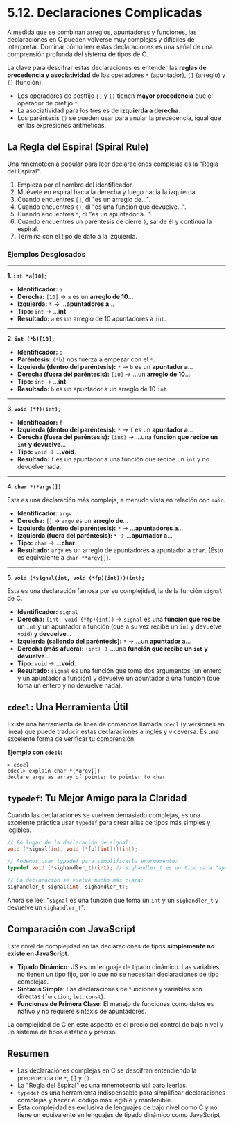 # 5.12. Declaraciones Complicadas

A medida que se combinan arreglos, apuntadores y funciones, las declaraciones en C pueden volverse muy complejas y difíciles de interpretar. Dominar cómo leer estas declaraciones es una señal de una comprensión profunda del sistema de tipos de C.

La clave para descifrar estas declaraciones es entender las **reglas de precedencia y asociatividad** de los operadores `*` (apuntador), `[]` (arreglo) y `()` (función).

- Los operadores de postfijo `[]` y `()` tienen **mayor precedencia** que el operador de prefijo `*`.
- La asociatividad para los tres es de **izquierda a derecha**.
- Los paréntesis `()` se pueden usar para anular la precedencia, igual que en las expresiones aritméticas.

## La Regla del Espiral (Spiral Rule)

Una mnemotecnia popular para leer declaraciones complejas es la "Regla del Espiral".

1.  Empieza por el nombre del identificador.
2.  Muévete en espiral hacia la derecha y luego hacia la izquierda.
3.  Cuando encuentres `[]`, di "es un arreglo de...".
4.  Cuando encuentres `()`, di "es una función que devuelve...".
5.  Cuando encuentres `*`, di "es un apuntador a...".
6.  Cuando encuentres un paréntesis de cierre `)`, sal de él y continúa la espiral.
7.  Termina con el tipo de dato a la izquierda.

### Ejemplos Desglosados

---

**1. `int *a[10];`**

- **Identificador:** `a`
- **Derecha:** `[10]` -> `a` es un **arreglo de 10**...
- **Izquierda:** `*` -> ...**apuntadores a**...
- **Tipo:** `int` -> ...**int**.
- **Resultado:** `a` es un arreglo de 10 apuntadores a `int`.

---

**2. `int (*b)[10];`**

- **Identificador:** `b`
- **Paréntesis:** `(*b)` nos fuerza a empezar con el `*`.
- **Izquierda (dentro del paréntesis):** `*` -> `b` es un **apuntador a**...
- **Derecha (fuera del paréntesis):** `[10]` -> ...un **arreglo de 10**...
- **Tipo:** `int` -> ...**int**.
- **Resultado:** `b` es un apuntador a un arreglo de 10 `int`.

---

**3. `void (*f)(int);`**

- **Identificador:** `f`
- **Izquierda (dentro del paréntesis):** `*` -> `f` es un **apuntador a**...
- **Derecha (fuera del paréntesis):** `(int)` -> ...una **función que recibe un `int` y devuelve**...
- **Tipo:** `void` -> ...**void**.
- **Resultado:** `f` es un apuntador a una función que recibe un `int` y no devuelve nada.

---

**4. `char *(*argv[])`**

Esta es una declaración más compleja, a menudo vista en relación con `main`.

- **Identificador:** `argv`
- **Derecha:** `[]` -> `argv` es un **arreglo de**...
- **Izquierda (dentro del paréntesis):** `*` -> ...**apuntadores a**...
- **Izquierda (fuera del paréntesis):** `*` -> ...**apuntador a**...
- **Tipo:** `char` -> ...**char**.
- **Resultado:** `argv` es un arreglo de apuntadores a apuntador a `char`. (Esto es equivalente a `char **argv[]`).

---

**5. `void (*signal(int, void (*fp)(int)))(int);`**

Esta es una declaración famosa por su complejidad, la de la función `signal` de C.

- **Identificador:** `signal`
- **Derecha:** `(int, void (*fp)(int))` -> `signal` es una **función que recibe** un `int` y un apuntador a función (que a su vez recibe un `int` y devuelve `void`) **y devuelve**...
- **Izquierda (saliendo del paréntesis):** `*` -> ...un **apuntador a**...
- **Derecha (más afuera):** `(int)` -> ...una **función que recibe un `int` y devuelve**...
- **Tipo:** `void` -> ...**void**.
- **Resultado:** `signal` es una función que toma dos argumentos (un entero y un apuntador a función) y devuelve un apuntador a una función (que toma un entero y no devuelve nada).

## `cdecl`: Una Herramienta Útil

Existe una herramienta de línea de comandos llamada `cdecl` (y versiones en línea) que puede traducir estas declaraciones a inglés y viceversa. Es una excelente forma de verificar tu comprensión.

**Ejemplo con `cdecl`:**

```
> cdecl
cdecl> explain char *(*argv[])
declare argv as array of pointer to pointer to char
```

## `typedef`: Tu Mejor Amigo para la Claridad

Cuando las declaraciones se vuelven demasiado complejas, es una excelente práctica usar `typedef` para crear alias de tipos más simples y legibles.

```c
// En lugar de la declaración de signal...
void (*signal(int, void (*fp)(int)))(int);

// Podemos usar typedef para simplificarla enormemente:
typedef void (*sighandler_t)(int); // sighandler_t es un tipo para "apuntador a función..."

// La declaración se vuelve mucho más clara:
sighandler_t signal(int, sighandler_t);
```

Ahora se lee: "`signal` es una función que toma un `int` y un `sighandler_t` y devuelve un `sighandler_t`".

## Comparación con JavaScript

Este nivel de complejidad en las declaraciones de tipos **simplemente no existe en JavaScript**.

- **Tipado Dinámico**: JS es un lenguaje de tipado dinámico. Las variables no tienen un tipo fijo, por lo que no se necesitan declaraciones de tipo complejas.
- **Sintaxis Simple**: Las declaraciones de funciones y variables son directas (`function`, `let`, `const`).
- **Funciones de Primera Clase**: El manejo de funciones como datos es nativo y no requiere sintaxis de apuntadores.

La complejidad de C en este aspecto es el precio del control de bajo nivel y un sistema de tipos estático y preciso.

## Resumen

- Las declaraciones complejas en C se descifran entendiendo la precedencia de `*`, `[]` y `()`.
- La "Regla del Espiral" es una mnemotecnia útil para leerlas.
- `typedef` es una herramienta indispensable para simplificar declaraciones complejas y hacer el código más legible y mantenible.
- Esta complejidad es exclusiva de lenguajes de bajo nivel como C y no tiene un equivalente en lenguajes de tipado dinámico como JavaScript.
